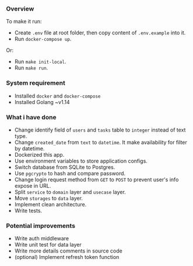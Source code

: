 ### Overview
To make it run:
 - Create `.env` file at root folder, then copy content of `.env.example` into it.
 - Run `docker-compose up`.

Or:
 - Run `make init-local`.
 - Run `make run`.

### System requirement
 - Installed `docker` and `docker-compose`
 - Installed Golang ~v1.14

### What i have done
 - Change identify field of `users` and `tasks` table to `integer` instead of text type.
 - Change `created_date` from `text` to `datetime`. It make availability for filter by datetime.
 - Dockerized this app.
 - Use environment variables to store application configs.
 - Switch database from SQLite to Postgres.
 - Use `pgcrypto` to hash and compare password.
 - Change login request method from `GET` to `POST` to prevent user's info expose in URL.
 - Split `service` to `domain` layer and `usecase` layer.
 - Move `storages` to `data` layer.
 - Implement clean architecture.
 - Write tests.

### Potential improvements
 - Write auth middleware
 - Write unit test for data layer
 - Write more details comments in source code
 - (optional) Implement refresh token function